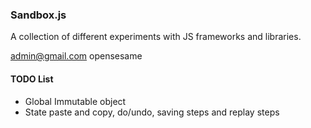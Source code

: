 ### Sandbox.js ###

A collection of different experiments with JS frameworks and libraries.

admin@gmail.com
opensesame

#### TODO List

* Global Immutable object
* State paste and copy, do/undo, saving steps and replay steps
